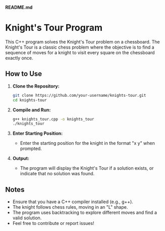 **README.md**

# Knight's Tour Program

This C++ program solves the Knight's Tour problem on a chessboard. The Knight's Tour is a classic chess problem where the objective is to find a sequence of moves for a knight to visit every square on the chessboard exactly once.

## How to Use

1. **Clone the Repository:**
   ```bash
   git clone https://github.com/your-username/knights-tour.git
   cd knights-tour
   ```

2. **Compile and Run:**
   ```bash
   g++ knights_tour.cpp -o knights_tour
   ./knights_tour
   ```

3. **Enter Starting Position:**
   - Enter the starting position for the knight in the format "x y" when prompted.

4. **Output:**
   - The program will display the Knight's Tour if a solution exists, or indicate that no solution was found.

## Notes

- Ensure that you have a C++ compiler installed (e.g., g++).
- The knight follows chess rules, moving in an "L" shape.
- The program uses backtracking to explore different moves and find a valid solution.
- Feel free to contribute or report issues!